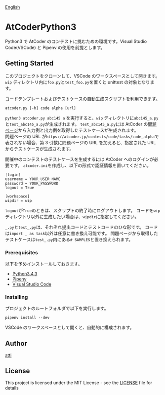 [English](readme.md)

# AtCoderPython3

Python3 で AtCoder のコンテストに挑むための環境です。Visual Studio Code(VSCode) と Pipenv の使用を前提とします。

## Getting Started

このプロジェクトをクローンして、VSCode のワークスペースとして開きます。
`wip` ディレクトリ内に`foo.py`と`test_foo.py`を置くと unittest の対象となります。

コードテンプレートおよびテストケースの自動生成スクリプトを利用できます。

```
atcoder.py [-h] code alpha [url]
```

`python3 atcoder.py abc145 a` を実行すると、`wip` ディレクトリに`abc145_a.py`と`test_abc145_a.py`が生成されます。
`test_abc145_a.py`には AtCoder の[問題ページ](https://atcoder.jp/contests/abc145/tasks/abc145_a)から入力例と出力例を取得したテストケースが生成されます。  
問題ページの URL が`https://atcoder.jp/contests/code/tasks/code_alpha`で表されない場合、第 3 引数に問題ページの URL を加えると、指定された URL からテストケースが生成されます。

開催中のコンテストのテストケースを生成するには AtCoder へのログインが必要です。
`atcoder.ini`を作成し、以下の形式で認証情報を置いてください。

```
[login]
username = YOUR_USER_NAME
password = YOUR_PASSWORD
logout = True

[workspace]
wipdir = wip
```

`logout`が`True`のときは、スクリプトの終了時にログアウトします。
コードを`wip`ディレクトリ以外に生成したい場合は、`wipdir`に指定してください。

`_.py`と`test_.py`は、それぞれ提出コードとテストコードのひな形です。
コードは`import _ as task`以外は任意に書き換え可能です。
問題ページから取得したテストケースは`test_.py`内にある`# SAMPLES`と置き換えられます。

### Prerequisites

以下を予めインストールしておきます。

- [Python3.4.3](https://www.python.org/downloads/release/python-343/)
- [Pipenv](https://pipenv.kennethreitz.org/en/latest/install/#installing-pipenv)
- [Visual Studio Code](https://code.visualstudio.com/download/)

### Installing

プロジェクトのルートフォルダで以下を実行します。

```
pipenv install --dev
```

VSCode のワークスペースとして開くと、自動的に構成されます。

## Author

[atti](https://atcoder.jp/users/atti)

## License

This project is licensed under the MIT License - see the [LICENSE](LICENSE) file for details
